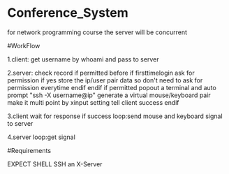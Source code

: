 # Conference_System
for network programming course
the server will be concurrent

#WorkFlow

1.client:
  get username by whoami and pass to server

2.server:
  check record if permitted before
  if firsttimelogin
    ask for permission
    if yes
      store the ip/user pair data so don't need to ask for permission everytime    endif
    endif
  if permitted
    popout a terminal and auto prompt "ssh -X username@ip"
    generate a virtual mouse/keyboard pair
    make it multi point by xinput setting
    tell client success
  endif

3.client
  wait for response
  if success
    loop:send mouse and keyboard signal to server 

4.server
  loop:get signal

#Requirements

EXPECT SHELL
SSH
an X-Server
